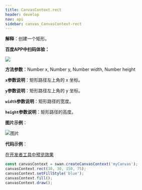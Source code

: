 ```yaml
---
title: CanvasContext.rect
header: develop
nav: api
sidebar: canvas_CanvasContext-rect
---
```


 

**解释**：创建一个矩形。

**百度APP中扫码体验：**

<img src="https://b.bdstatic.com/miniapp/assets/images/doc_demo/pages_createCanvasContext.png"  class="demo-qrcode-image" />

**方法参数**：Number x, Number y, Number width, Number height

**`x`参数说明**：矩形路径左上角的 x 坐标。

**`y`参数说明**：矩形路径左上角的 y 坐标。

**`width`参数说明**：矩形路径的宽度。

**`height`参数说明**：矩形路径的高度。

**图片示例**：

![图片](../../../../img/api/canvas/rect.png)

**代码示例**：

<a href="swanide://fragment/59b1eaf288f0666fd272e0c22fc3eb7e1573721931595" title="在开发者工具中预览效果" target="_self">在开发者工具中预览效果</a>

```js
const canvasContext = swan.createCanvasContext('myCanvas');
canvasContext.rect(30, 30, 150, 75);
canvasContext.setFillStyle('blue');
canvasContext.fill();
canvasContext.draw();
```



